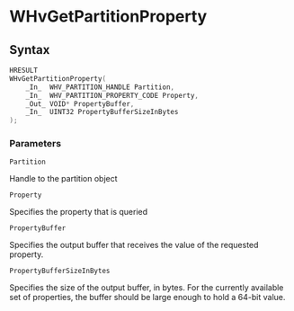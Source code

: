 # WHvGetPartitionProperty

## Syntax
```C
HRESULT 
WHvGetPartitionProperty( 
    _In_  WHV_PARTITION_HANDLE Partition, 
    _In_  WHV_PARTITION_PROPERTY_CODE Property, 
    _Out_ VOID* PropertyBuffer, 
    _In_  UINT32 PropertyBufferSizeInBytes 
); 
```
### Parameters

`Partition`

Handle to the partition object

`Property`

Specifies the property that is queried

`PropertyBuffer` 

Specifies the output buffer that receives the value of the requested property. 

`PropertyBufferSizeInBytes` 

Specifies the size of the output buffer, in bytes. For the currently available set of properties, the buffer should be large enough to hold a 64-bit value.  